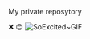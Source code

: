 
My private reposytory

:x:
😊
![SoExcited~GIF](https://user-images.githubusercontent.com/36515887/181829024-164fc5e3-eb3b-4b41-a36a-615e7dbc26f4.gif)

